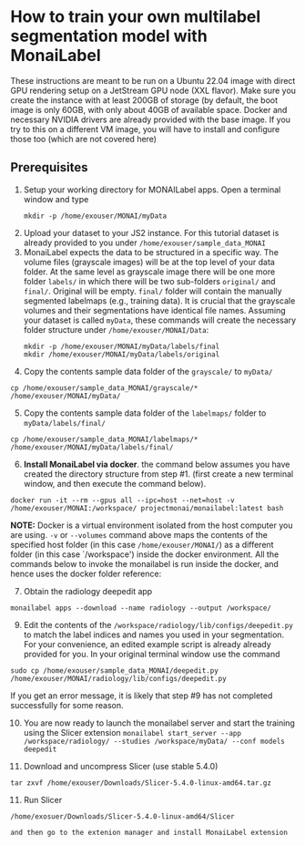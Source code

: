 # How to train your own multilabel segmentation model with MonaiLabel

These instructions are meant to be run on a Ubuntu 22.04 image with direct GPU rendering setup on a JetStream GPU node (XXL flavor). Make sure you create the instance with at least 200GB of storage (by default, the boot image is only 60GB, with only about 40GB of available space. Docker and necessary NVIDIA drivers are already provided with the base image. If you try to this on a different VM image, you will have to install and configure those too (which are not covered here)

## Prerequisites
1. Setup your working directory for MONAILabel apps. 
   Open a terminal window and type
   ```
   mkdir -p /home/exouser/MONAI/myData
   ```
2. Upload your dataset to your JS2 instance. For this tutorial dataset is already provided to you under
   `/home/exouser/sample_data_MONAI`
3. MonaiLabel expects the data to be structured in a specific way. The volume files (grayscale images) will be at the top level of your data folder. At the same level as grayscale image there will be one more folder `labels/` in which there will be two sub-folders `original/` and `final/`. Original will be empty. `final/` folder will contain the manually segmented labelmaps (e.g., training data). It is crucial that the grayscale volumes and their segmentations have identical file names. Assuming your dataset is called ```myData```, these commands will create the necessary folder structure under `/home/exouser/MONAI/Data`:
   ```
   mkdir -p /home/exouser/MONAI/myData/labels/final
   mkdir /home/exouser/MONAI/myData/labels/original
   ```
4. Copy the contents sample data folder of the `grayscale/` to `myData/`
```
cp /home/exouser/sample_data_MONAI/grayscale/* /home/exouser/MONAI/myData/
```
5. Copy the contents sample data folder of the `labelmaps/` folder to `myData/labels/final/`
```
cp /home/exouser/sample_data_MONAI/labelmaps/* /home/exouser/MONAI/myData/labels/final/
```

6. **Install MonaiLabel via docker**. the command below assumes you have created the directory structure from step #1. (first create a new terminal window, and then execute the command below). 

```
docker run -it --rm --gpus all --ipc=host --net=host -v /home/exouser/MONAI:/workspace/ projectmonai/monailabel:latest bash
```
**NOTE:** Docker is a virtual environment isolated from the host computer you are using. `-v` or `--volumes` command above maps the contents of the specified host folder (in this case `/home/exouser/MONAI/`) as a different folder (in this case `/workspace') inside the docker environment. All the commands below to invoke the monailabel is run inside the docker, and hence uses the docker folder reference:

7. Obtain the radiology deepedit app
```
monailabel apps --download --name radiology --output /workspace/
```
9. Edit the contents of the `/workspace/radiology/lib/configs/deepedit.py` to match the label indices and names you used in your segmentation. For your convenience, an edited example script is already already provided for you. In your original terminal window use the command
```
sudo cp /home/exouser/sample_data_MONAI/deepedit.py /home/exouser/MONAI/radiology/lib/configs/deepedit.py
```

If you get an error message, it is likely that step #9 has not completed successfully for some reason.
 
10. You are now ready to launch the monailabel server and start the training using the Slicer extension
```monailabel start_server --app /workspace/radiology/ --studies /workspace/myData/ --conf models deepedit```

11. Download and uncompress Slicer (use stable 5.4.0)
```
tar zxvf /home/exouser/Downloads/Slicer-5.4.0-linux-amd64.tar.gz
```
11. Run Slicer
```
/home/exosuer/Downloads/Slicer-5.4.0-linux-amd64/Slicer
```
    and then go to the extenion manager and install MonaiLabel extension 
